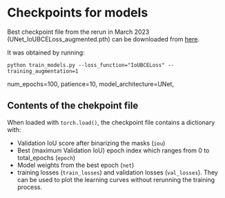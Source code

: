 # Checkpoints for models

Best checkpoint file from the rerun in March 2023 (UNet_IoUBCELoss_augmented.pth) can be downloaded from [here](https://drive.google.com/drive/folders/1_TLsaOR-H75X8zHtoztgJSjDOsTNP5Xy?usp=sharing).

It was obtained by running:
```
python train_models.py --loss_function="IoUBCELoss" --training_augmentation=1
```

num_epochs=100, patience=10, model_architecture=UNet,

## Contents of the chekpoint file

When loaded with `torch.load()`, the checkpoint file contains a dictionary with:

- Validation IoU score after binarizing the masks (`iou`)
- Best (maximum Validation IoU) epoch index which ranges from 0 to total_epochs (`epoch`)
- Model weights from the best epoch (`net`)
- training losses (`train_losses`) and validation losses (`val_losses`). They can be used to plot the learning curves without rerunning the training process.
